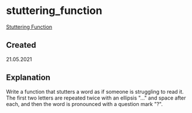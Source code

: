 # stuttering_function
[Stuttering Function](https://edabit.com/challenge/gt9LLufDCMHKMioh2)

## Created
21.05.2021

## Explanation
Write a function that stutters a word as if someone is struggling to read it. The first two letters are repeated twice with an ellipsis "..." and space after each, and then the word is pronounced with a question mark "?".
